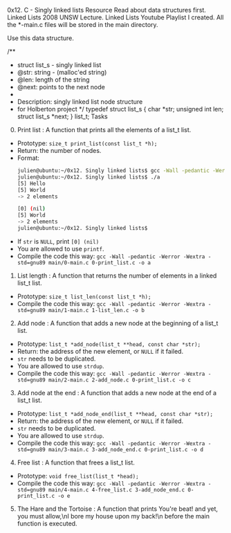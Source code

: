 0x12. C - Singly linked lists
Resource
Read about data structures first.
Linked Lists 2008 UNSW Lecture.
Linked Lists Youtube Playlist I created.
All the *-main.c files will be stored in the main directory.

Use this data structure.

 /**
  * struct list_s - singly linked list
  * @str: string - (malloc'ed string)
  * @len: length of the string
  * @next: points to the next node
  *
  * Description: singly linked list node structure
  * for Holberton project
 */
 typedef struct list_s
 {
 	char *str;
 	unsigned int len;
 	struct list_s *next;
 } list_t;
Tasks
0. Print list : A function that prints all the elements of a list_t list.
- Prototype: `size_t print_list(const list_t *h);`
- Return: the number of nodes.
- Format:
	```sh
	julien@ubuntu:~/0x12. Singly linked lists$ gcc -Wall -pedantic -Werror -Wextra -std=gnu89 0-main.c 0-print_list.c -o a
	julien@ubuntu:~/0x12. Singly linked lists$ ./a
	[5] Hello
	[5] World
	-> 2 elements

	[0] (nil)
	[5] World
	-> 2 elements
	julien@ubuntu:~/0x12. Singly linked lists$
	```
- If `str` is `NULL`, print `[0] (nil)`
- You are allowed to use `printf`.
- Compile the code this way: `gcc -Wall -pedantic -Werror -Wextra -std=gnu89 main/0-main.c 0-print_list.c -o a`
1. List length : A function that returns the number of elements in a linked list_t list.
- Prototype: `size_t list_len(const list_t *h);`
- Compile the code this way: `gcc -Wall -pedantic -Werror -Wextra -std=gnu89 main/1-main.c 1-list_len.c -o b`
2. Add node : A function that adds a new node at the beginning of a list_t list.
- Prototype: `list_t *add_node(list_t **head, const char *str);`
- Return: the address of the new element, or `NULL` if it failed.
- `str` needs to be duplicated.
- You are allowed to use `strdup`.
- Compile the code this way: `gcc -Wall -pedantic -Werror -Wextra -std=gnu89 main/2-main.c 2-add_node.c 0-print_list.c -o c`
3. Add node at the end : A function that adds a new node at the end of a list_t list.
- Prototype: `list_t *add_node_end(list_t **head, const char *str);`
- Return: the address of the new element, or `NULL` if it failed.
- `str` needs to be duplicated.
- You are allowed to use `strdup`.
- Compile the code this way: `gcc -Wall -pedantic -Werror -Wextra -std=gnu89 main/3-main.c 3-add_node_end.c 0-print_list.c -o d`
4. Free list : A function that frees a list_t list.
- Prototype: `void free_list(list_t *head);`
- Compile the code this way: `gcc -Wall -pedantic -Werror -Wextra -std=gnu89 main/4-main.c 4-free_list.c 3-add_node_end.c 0-print_list.c -o e`
5. The Hare and the Tortoise : A function that prints You're beat! and yet, you must allow,\nI bore my house upon my back!\n before the main function is executed.
